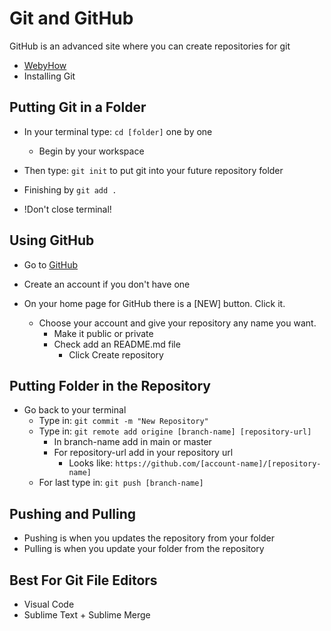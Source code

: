 # Git and GitHub
GitHub is an advanced site where you can create repositories for git

- [WebyHow](https://withersworld.github.io/WithersTest/how/)
- Installing Git

## Putting Git in a Folder
- In your terminal type: `cd [folder]` one by one
    - Begin by your workspace

- Then type: `git init` to put git into your future repository folder
- Finishing by `git add .`
- !Don't close terminal!

## Using GitHub
- Go to [GitHub](https://github.com/)
- Create an account if you don't have one

- On your home page for GitHub there is a [NEW] button. Click it.
    - Choose your account and give your repository any name you want.
        - Make it public or private
        - Check add an README.md file
            - Click Create repository

## Putting Folder in the Repository
- Go back to your terminal
    - Type in: `git commit -m "New Repository"`
    - Type in: `git remote add origine [branch-name] [repository-url]`
        - In branch-name add in main or master
        - For repository-url add in your repository url
            - Looks like: `https://github.com/[account-name]/[repository-name]`
    - For last type in: `git push [branch-name]`

## Pushing and Pulling
- Pushing is when you updates the repository from your folder
- Pulling is when you update your folder from the repository

## Best For Git File Editors
- Visual Code
- Sublime Text + Sublime Merge